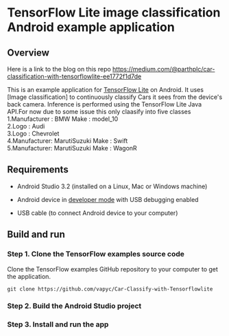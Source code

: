 # TensorFlow Lite image classification Android example application

## Overview
Here is a link to the blog on this repo
https://medium.com/@parthplc/car-classification-with-tensorflowlite-ee1772f1d7de

This is an example application for [TensorFlow Lite](https://tensorflow.org/lite)
on Android. It uses
[Image classification]
to continuously classify Cars it sees from the device's back camera.
Inference is performed using the TensorFlow Lite Java API.For now due to some issue this only claasify into five classes <br>
1.Manufacturer : BMW Make : model_10 <br>
2.Logo : Audi <br>
3.Logo : Chevrolet <br>
4.Manufacturer: MarutiSuzuki Make : Swift <br>
5.Manufacturer: MarutiSuzuki Make : WagonR <br>

## Requirements

*   Android Studio 3.2 (installed on a Linux, Mac or Windows machine)

*   Android device in
    [developer mode](https://developer.android.com/studio/debug/dev-options)
    with USB debugging enabled

*   USB cable (to connect Android device to your computer)

## Build and run

### Step 1. Clone the TensorFlow examples source code

Clone the TensorFlow examples GitHub repository to your computer to get the 
application.

```
git clone https://github.com/vapyc/Car-Classify-with-Tensorflowlite
```

### Step 2. Build the Android Studio project


### Step 3. Install and run the app


